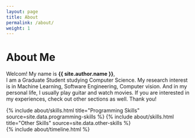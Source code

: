 ```yaml
---
layout: page
title: About
permalink: /about/
weight: 1
---
```


# **About Me**

Welcom! My name is **{{ site.author.name }}**,<br>
I am a Graduate Student studying Computer Science. My research interest is in Machine Learning, Software Engineering, Computer vision. And in my personal life, I usually play guitar and watch movies. If you are interested in my experiences, check out other sections as well. Thank you!

<div class="row">
{% include about/skills.html title="Programming Skills" source=site.data.programming-skills %}
{% include about/skills.html title="Other Skills" source=site.data.other-skills %}
</div>

<div class="row">
{% include about/timeline.html %}
</div>
